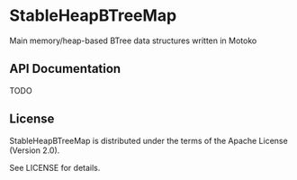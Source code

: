 # StableHeapBTreeMap

Main memory/heap-based BTree data structures written in Motoko



## API Documentation

TODO

## License

StableHeapBTreeMap is distributed under the terms of the Apache License (Version 2.0).

See LICENSE for details.
